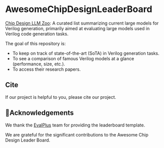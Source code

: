 # AwesomeChipDesignLeaderBoard

[Chip Design LLM Zoo](https://iprc-dip.github.io/AwesomeChipDesignLeaderBoard): A curated list summarizing current large models for Verilog generation, primarily aimed at evaluating large models used in Verilog code generation tasks.

The goal of this repository is:

- To keep on track of state-of-the-art (SoTA) in Verilog generation tasks.
- To see a comparison of famous Verilog models at a glance (performance, size, etc.).
- To access their research papers.

## Cite
If our project is helpful to you, please cite our project.

## 🙏Acknowledgements

We thank the [EvalPlus]("https://evalplus.github.io/leaderboard.html") team for providing the leaderboard template.

We are grateful for the significant contributions to the Awesome Chip Design Leader Board.
